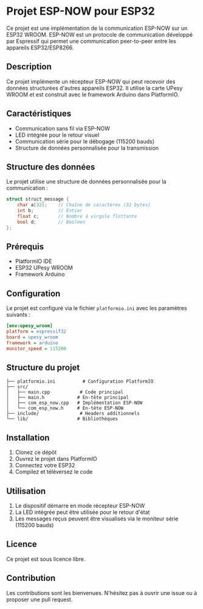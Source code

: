 # Projet ESP-NOW pour ESP32

Ce projet est une implémentation de la communication ESP-NOW sur un ESP32 WROOM. ESP-NOW est un protocole de communication développé par Espressif qui permet une communication peer-to-peer entre les appareils ESP32/ESP8266.

## Description

Ce projet implémente un récepteur ESP-NOW qui peut recevoir des données structurées d'autres appareils ESP32. Il utilise la carte UPesy WROOM et est construit avec le framework Arduino dans PlatformIO.

## Caractéristiques

- Communication sans fil via ESP-NOW
- LED intégrée pour le retour visuel
- Communication série pour le débogage (115200 bauds)
- Structure de données personnalisée pour la transmission

## Structure des données

Le projet utilise une structure de données personnalisée pour la communication :

```cpp
struct struct_message {
    char a[32];    // Chaîne de caractères (32 bytes)
    int b;         // Entier
    float c;       // Nombre à virgule flottante
    bool d;        // Booléen
};
```

## Prérequis

- PlatformIO IDE
- ESP32 UPesy WROOM
- Framework Arduino

## Configuration

Le projet est configuré via le fichier `platformio.ini` avec les paramètres suivants :

```ini
[env:upesy_wroom]
platform = espressif32
board = upesy_wroom
framework = arduino
monitor_speed = 115200
```

## Structure du projet

```
├── platformio.ini          # Configuration PlatformIO
├── src/
│   ├── main.cpp           # Code principal
│   ├── main.h            # En-tête principal
│   ├── com_esp_now.cpp   # Implémentation ESP-NOW
│   └── com_esp_now.h     # En-tête ESP-NOW
├── include/               # Headers additionnels
└── lib/                  # Bibliothèques
```

## Installation

1. Clonez ce dépôt
2. Ouvrez le projet dans PlatformIO
3. Connectez votre ESP32
4. Compilez et téléversez le code

## Utilisation

1. Le dispositif démarre en mode récepteur ESP-NOW
2. La LED intégrée peut être utilisée pour le retour d'état
3. Les messages reçus peuvent être visualisés via le moniteur série (115200 bauds)

## Licence

Ce projet est sous licence libre.

## Contribution

Les contributions sont les bienvenues. N'hésitez pas à ouvrir une issue ou à proposer une pull request.